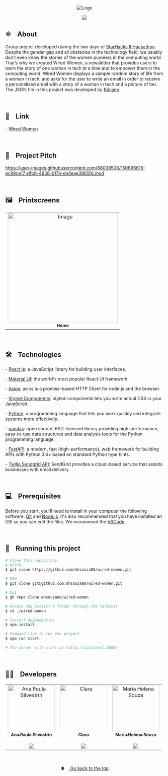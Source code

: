 <p align="center">
  <img src="https://user-images.githubusercontent.com/88038506/150695704-1cec09e8-fbfb-4ba0-a042-0e2f935797ad.png" alt="Logo" id="top">
  </p>

<p align="center">
  <a href="https://github.com/mhsouza88/wired-women/blob/main/LICENSE" target="_blank"><img src="https://img.shields.io/static/v1?label=License&message=MIT&color=informational"></a>
 </p>
 
 <h2> ⚛️ﾠAbout</h2>
 <p>Group project developed during the two days of <a href="https://www.starhacks.tech/" target="_blank">StarHacks II Hackathon</a>. Despite the gender gap and all obstacles in the technology field, we usually don’t even know the stories of the women pioneers in the computing world. That’s why we created Wired Women, a newsletter that provides users to learn the story of one woman in tech at a time and to empower them in the computing world. Wired Women displays a sample random story of life from a woman in tech, and asks for the user to write an email in order to receive a personalized email with a story of a woman in tech and a picture of her. The JSON file in this project was developed by <a href="https://github.com/kinlane/women-in-tech" target="_blank">Kinlane</a>. 
</p><br/>
 
 
 <h2> 🔗ﾠLink</h2>
 <p>- <a href="http://youthful-kite.surge.sh/" target="_blank">Wired Women</a></p><br/>
 
 <h2> 🎥ﾠProject Pitch</h2>

https://user-images.githubusercontent.com/88038506/150696616-ec99ce17-dfb8-4958-b17a-da4eae3865fd.mp4

<br />

<h2> 🖼️ﾠPrintscreens</h2>
<table align="center">
  <tr>
    <td align="center"><a href="https://user-images.githubusercontent.com/88038506/150696407-8212dd21-d6e6-4f3a-91a9-8525fa91a015.png" target="_blank">
      <img src="https://user-images.githubusercontent.com/88038506/150696407-8212dd21-d6e6-4f3a-91a9-8525fa91a015.png" width="350px" alt="Image"/>
      <br />
      <sub><b>Home</b></sub>
      <br />
    </td>
</table>
  <p></p>
<br/>


<h2> 🛠️ﾠTechnologies</h2>
<p> - <a href="https://pt-br.reactjs.org/" target="_blank">React.js</a>: a JavaScript library for building user interfaces.</p>
<p> - <a href="https://mui.com/" target="_blank">Material UI</a>: the world's most popular React UI framework.</p>
<p> - <a href="https://axios-http.com/docs/intro" target="_blank">Axios</a>: axios is a promise-based HTTP Client for node.js and the browser.</p>
<p> - <a href="https://styled-components.com/" target="_blank">Styled-Components</a>: styled-components lets you write actual CSS in your JavaScript.
<p> - <a href="https://www.python.org/" target="_blank">Python</a>: a programming language that lets you work quickly
and integrate systems more effectively.
<p> - <a href="https://pandas.pydata.org/" target="_blank">pandas</a>: open source, BSD-licensed library providing high-performance, easy-to-use data structures and data analysis tools for the Python programming language.</p>
<p> - <a href="https://fastapi.tiangolo.com/" target="_blank">FastAPI</a>: a modern, fast (high-performance), web framework for building APIs with Python 3.6+ based on standard Python type hints.</p>
<p> - <a href="https://www.twilio.com/sendgrid/email-api" target="_blank">Twilio Sendgrid API</a>: SendGrid provides a cloud-based service that assists businesses with email delivery.</p>
  </p><br/>

 
  <h2> 💻ﾠPrerequisites </h2>

Before you start, you'll need to install in your computer the following software: <a href="https://git-scm.com" target="_blank">Git</a> and <a href="https://nodejs.org/en/" target="_blank">Node.js</a>. It's also recommended that you have installed an IDE so you can edit the files. We recommend the <a href="https://code.visualstudio.com" target="_blank">VSCode</a>.</p><br/>

  

<h2> 🚀ﾠRunning this project </h2>

```bash
# Clone this repository
# HTTPS
$ git clone https://github.com/mhsouza88/wired-women.git

# SSH
$ git clone git@github.com:mhsouza88/wired-women.git

# CLI
$ gh repo clone mhsouza88/wired-women

# Access the project's folder through the terminal
$ cd ./wired-women

# Install dependencies
$ npm install

# Command line to run the project
$ npm run start

# The server will start on <http://localhost:3000>
```
  <p></p><br/>
 
  <h2> 👩‍💻ﾠDevelopers</h2>
<table align="center">
  <tr>
    <td align="center"><a href="https://github.com/anapsilvestrinf" target="_blank">
      <img src="https://avatars.githubusercontent.com/u/83748197?v=4" width="150px" alt="Ana Paula Silvestrin"/>
      <br />
      <sub><b>Ana Paula Silvestrin</b></sub><br/><br/>
      <sub><a href="https://www.linkedin.com/in/ana-paula-silvestrin/" target="_blank"><img src="https://img.shields.io/badge/-LinkedIn-informational?style=for-the-badge&logo=LinkedIn&logoColor=white&color=informational"></a></sub>
      <br />
    </td>
    <td align="center"><a href="https://github.com/bloomwithtech" target="_blank">
      <img src="https://avatars.githubusercontent.com/u/93453406?v=4" width="150px" alt="Clara"/>
      <br />
      <sub><b>Clara</b></sub><br/><br/>
      <sub><a href="https://www.linkedin.com/in/clara-rodriguez-acevedo-b18aa41a8" target="_blank"><img src="https://img.shields.io/badge/-LinkedIn-informational?style=for-the-badge&logo=LinkedIn&logoColor=white&color=informational"></a></sub>
      <br />
    </td>
    <td align="center"><a href="https://github.com/mhsouza88" target="_blank">
      <img src="https://avatars.githubusercontent.com/u/88038506?v=4" width="150px" alt="Maria Helena Souza"/>
      <br />
      <sub><b>Maria Helena Souza</b></sub><br/><br/>
      <sub><a href="https://www.linkedin.com/in/mhsouza88/" target="_blank"><img src="https://img.shields.io/badge/-LinkedIn-informational?style=for-the-badge&logo=LinkedIn&logoColor=white&color=informational"></a></sub>
      <br />
    </td>
  </table>
  <br/>
  
<p align="center">
  ⬆ﾠ<a href="#top"> Go back to the top</a>
  </p>
